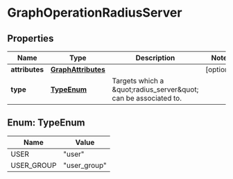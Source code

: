 # GraphOperationRadiusServer

## Properties
Name | Type | Description | Notes
------------ | ------------- | ------------- | -------------
**attributes** | [**GraphAttributes**](GraphAttributes.md) |  |  [optional]
**type** | [**TypeEnum**](#TypeEnum) | Targets which a \&quot;radius_server\&quot; can be associated to. | 

<a name="TypeEnum"></a>
## Enum: TypeEnum
Name | Value
---- | -----
USER | &quot;user&quot;
USER_GROUP | &quot;user_group&quot;

